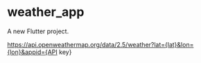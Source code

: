 # weather_app

A new Flutter project.

https://api.openweathermap.org/data/2.5/weather?lat={lat}&lon={lon}&appid={API key}

